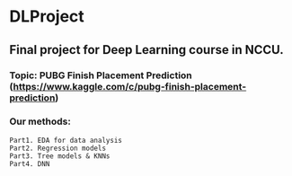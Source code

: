 # DLProject
## Final project for Deep Learning course in NCCU.
### Topic: PUBG Finish Placement Prediction (https://www.kaggle.com/c/pubg-finish-placement-prediction)
### Our methods:
	Part1. EDA for data analysis
	Part2. Regression models
	Part3. Tree models & KNNs
	Part4. DNN
